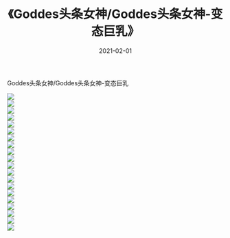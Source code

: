 ﻿---
layout: post
title:  《Goddes头条女神/Goddes头条女神-变态巨乳》
date:   2021-02-01
img: http://pic.660000.xyz/1:/网络美图/2021/Goddes头条女神/Goddes头条女神-变态巨乳/000.jpg
categories: [美女, 清纯, 唯美]
---

Goddes头条女神/Goddes头条女神-变态巨乳

 ![](http://pic.660000.xyz/1:/网络美图/2021/Goddes头条女神/Goddes头条女神-变态巨乳/001.jpg) <br>![](http://pic.660000.xyz/1:/网络美图/2021/Goddes头条女神/Goddes头条女神-变态巨乳/002.jpg) <br>![](http://pic.660000.xyz/1:/网络美图/2021/Goddes头条女神/Goddes头条女神-变态巨乳/003.jpg) <br>![](http://pic.660000.xyz/1:/网络美图/2021/Goddes头条女神/Goddes头条女神-变态巨乳/004.jpg) <br>![](http://pic.660000.xyz/1:/网络美图/2021/Goddes头条女神/Goddes头条女神-变态巨乳/005.jpg) <br>![](http://pic.660000.xyz/1:/网络美图/2021/Goddes头条女神/Goddes头条女神-变态巨乳/006.jpg) <br>![](http://pic.660000.xyz/1:/网络美图/2021/Goddes头条女神/Goddes头条女神-变态巨乳/007.jpg) <br>![](http://pic.660000.xyz/1:/网络美图/2021/Goddes头条女神/Goddes头条女神-变态巨乳/008.jpg) <br>![](http://pic.660000.xyz/1:/网络美图/2021/Goddes头条女神/Goddes头条女神-变态巨乳/009.jpg) <br>![](http://pic.660000.xyz/1:/网络美图/2021/Goddes头条女神/Goddes头条女神-变态巨乳/010.jpg) <br>![](http://pic.660000.xyz/1:/网络美图/2021/Goddes头条女神/Goddes头条女神-变态巨乳/011.jpg) <br>![](http://pic.660000.xyz/1:/网络美图/2021/Goddes头条女神/Goddes头条女神-变态巨乳/012.jpg) <br>![](http://pic.660000.xyz/1:/网络美图/2021/Goddes头条女神/Goddes头条女神-变态巨乳/013.jpg) <br>![](http://pic.660000.xyz/1:/网络美图/2021/Goddes头条女神/Goddes头条女神-变态巨乳/014.jpg) <br>![](http://pic.660000.xyz/1:/网络美图/2021/Goddes头条女神/Goddes头条女神-变态巨乳/015.jpg) <br>![](http://pic.660000.xyz/1:/网络美图/2021/Goddes头条女神/Goddes头条女神-变态巨乳/016.jpg) <br>![](http://pic.660000.xyz/1:/网络美图/2021/Goddes头条女神/Goddes头条女神-变态巨乳/017.jpg) <br>![](http://pic.660000.xyz/1:/网络美图/2021/Goddes头条女神/Goddes头条女神-变态巨乳/018.jpg) <br>![](http://pic.660000.xyz/1:/网络美图/2021/Goddes头条女神/Goddes头条女神-变态巨乳/019.jpg) <br>![](http://pic.660000.xyz/1:/网络美图/2021/Goddes头条女神/Goddes头条女神-变态巨乳/020.jpg) <br>